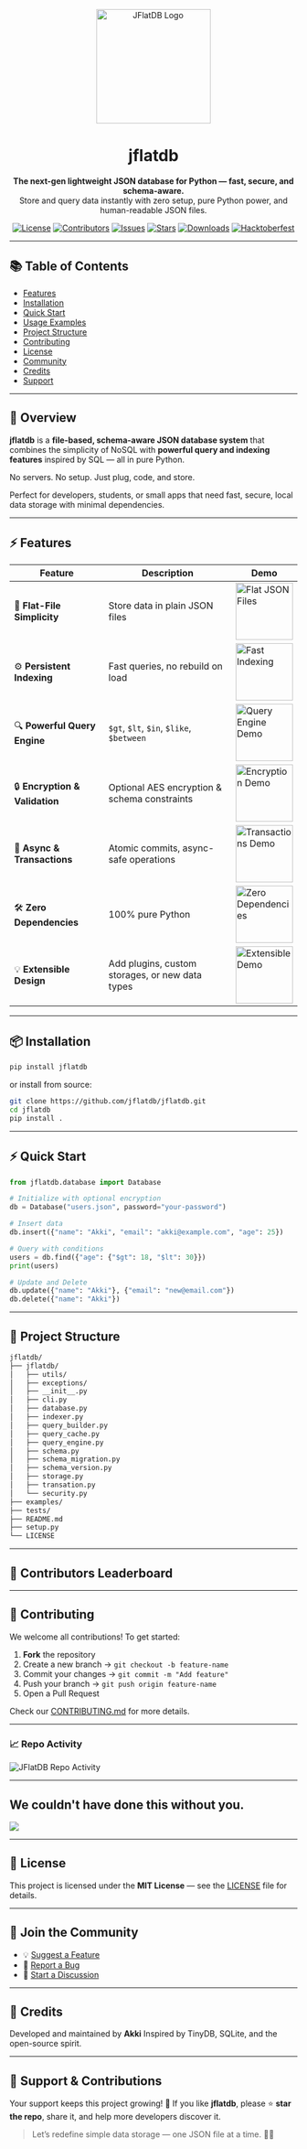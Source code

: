 <p align="center">
  <img src="https://github.com/jflatdb/jflatdb/raw/main/assets/logo/logo.png" width="200" alt="JFlatDB Logo" />
</p>

<h1 align="center">jflatdb</h1>

<p align="center">
  <b>The next-gen lightweight JSON database for Python — fast, secure, and schema-aware.</b><br>
  Store and query data instantly with zero setup, pure Python power, and human-readable JSON files.
</p>

<p align="center">
 <a width="200px" href="https://github.com/jflatdb/jflatdb/blob/main/LICENSE"><img src="https://img.shields.io/github/license/jflatdb/jflatdb" alt="License"></a>
  <a href="https://github.com/jflatdb/jflatdb/graphs/contributors"><img src="https://img.shields.io/github/contributors/jflatdb/jflatdb" alt="Contributors"></a>
  <a href="https://github.com/jflatdb/jflatdb/issues"><img src="https://img.shields.io/github/issues/jflatdb/jflatdb" alt="Issues"></a>
  <a href="https://github.com/jflatdb/jflatdb/stargazers"><img src="https://img.shields.io/github/stars/jflatdb/jflatdb" alt="Stars"></a>
  <a href="https://pypi.org/project/jflatdb/"><img src="https://img.shields.io/pypi/dm/jflatdb" alt="Downloads"></a>
  <a href="https://hacktoberfest.com/"><img src="https://img.shields.io/badge/Hacktoberfest-2025-blueviolet" alt="Hacktoberfest"></a> 
</p>

---

## 📚 Table of Contents

* [Features](#-features)
* [Installation](#-installation)
* [Quick Start](#-quick-start)
* [Usage Examples](#-usage-examples)
* [Project Structure](#-project-structure)
* [Contributing](#-contributing)
* [License](#-license)
* [Community](#-join-the-community)
* [Credits](#-credits)
* [Support](#-support--contributions)

---

## 🚀 Overview

**jflatdb** is a **file-based, schema-aware JSON database system** that combines the simplicity of NoSQL with **powerful query and indexing features** inspired by SQL — all in pure Python.

No servers.
No setup.
Just plug, code, and store.

Perfect for developers, students, or small apps that need fast, secure, local data storage with minimal dependencies.

---

## ⚡ Features

| Feature                    | Description                                     | Demo                                                                                                                                 |
| -------------------------- | ----------------------------------------------- | ------------------------------------------------------------------------------------------------------------------------------------ |
| 🧩 **Flat-File Simplicity**    | Store data in plain JSON files                  | <img src="https://media.giphy.com/media/f9vE0YZ2i4QYQ/giphy.gif" width="100" alt="Flat JSON Files" title="Flat JSON Storage">        |
| ⚙️ **Persistent Indexing**     | Fast queries, no rebuild on load                | <img src="https://media.giphy.com/media/3o6ZtpxSZbQRRnwCKQ/giphy.gif" width="100" alt="Fast Indexing" title="Persistent Indexing">   |
| 🔍 **Powerful Query Engine**   | `$gt`, `$lt`, `$in`, `$like`, `$between`        | <img src="https://media.giphy.com/media/5xaOcLT9SoXAhG/giphy.gif" width="100" alt="Query Engine Demo" title="Powerful Queries">      |
| 🔒 **Encryption & Validation** | Optional AES encryption & schema constraints    | <img src="https://media.giphy.com/media/26FPCXdkvDbKBbgOI/giphy.gif" width="100" alt="Encryption Demo" title="Secure Data">          |
| 🧠 **Async & Transactions**    | Atomic commits, async-safe operations           | <img src="https://media.giphy.com/media/xT9IglJZz1bU6RFBiM/giphy.gif" width="100" alt="Transactions Demo" title="Safe Transactions"> |
| 🛠 **Zero Dependencies**       | 100% pure Python                                | <img src="https://media.giphy.com/media/l0MYt5jPR6QX5pnqM/giphy.gif" width="100" alt="Zero Dependencies" title="Pure Python">        |
| 💡 **Extensible Design**       | Add plugins, custom storages, or new data types | <img src="https://media.giphy.com/media/xT9IgzoKnwFNmISR8I/giphy.gif" width="100" alt="Extensible Demo" title="Extendable Design">   |


---

## 📦 Installation

```bash
pip install jflatdb
```

or install from source:

```bash
git clone https://github.com/jflatdb/jflatdb.git
cd jflatdb
pip install .
```

---

## ⚡ Quick Start

```python
from jflatdb.database import Database

# Initialize with optional encryption
db = Database("users.json", password="your-password")

# Insert data
db.insert({"name": "Akki", "email": "akki@example.com", "age": 25})

# Query with conditions
users = db.find({"age": {"$gt": 18, "$lt": 30}})
print(users)

# Update and Delete
db.update({"name": "Akki"}, {"email": "new@email.com"})
db.delete({"name": "Akki"})
```

---

## 📁 Project Structure

```bash
jflatdb/
├── jflatdb/
│   ├── utils/
│   ├── exceptions/
│   ├── __init__.py
│   ├── cli.py
│   ├── database.py
│   ├── indexer.py
│   ├── query_builder.py
│   ├── query_cache.py
│   ├── query_engine.py
│   ├── schema.py
│   ├── schema_migration.py
│   ├── schema_version.py
│   ├── storage.py
│   ├── transation.py
│   └── security.py
├── examples/
├── tests/
├── README.md
├── setup.py
└── LICENSE
```

---

## 🎉 Contributors Leaderboard

<!-- readme: contributors -start -->

<!-- readme: contributors -end -->

---

## 🤝 Contributing

We welcome all contributions!
To get started:

1. **Fork** the repository
2. Create a new branch → `git checkout -b feature-name`
3. Commit your changes → `git commit -m "Add feature"`
4. Push your branch → `git push origin feature-name`
5. Open a Pull Request

Check our [CONTRIBUTING.md](https://github.com/jflatdb/jflatdb/blob/main/CONTRIBUTING.md) for more details.

---

### 📈 Repo Activity

![JFlatDB Repo Activity](https://repobeats.axiom.co/api/embed/218020349.svg "Repobeats analytics image")

---

## We couldn't have done this without you.
<a href="https://github.com/jflatdb/jflatdb/graphs/contributors">
  <img src="https://contrib.rocks/image?repo=jflatdb/jflatdb" />
</a>

---

## 📄 License

This project is licensed under the **MIT License** — see the [LICENSE](https://github.com/jflatdb/jflatdb/blob/main/LICENSE) file for details.

---

## 💬 Join the Community

* 💡 [Suggest a Feature](https://github.com/jflatdb/jflatdb/issues/new?labels=enhancement)
* 🐞 [Report a Bug](https://github.com/jflatdb/jflatdb/issues/new?labels=bug)
* 💬 [Start a Discussion](https://github.com/jflatdb/jflatdb/discussions)

---

## 🙌 Credits

Developed and maintained by **Akki**
Inspired by TinyDB, SQLite, and the open-source spirit.

---

## 🙏 Support & Contributions

Your support keeps this project growing! 🌱
If you like **jflatdb**, please ⭐ **star the repo**, share it, and help more developers discover it.

> Let’s redefine simple data storage — one JSON file at a time. 💾🚀

